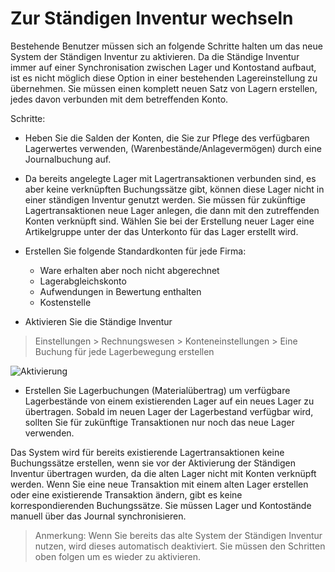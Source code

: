 <!-- add-breadcrumbs -->
# Zur Ständigen Inventur wechseln


Bestehende Benutzer müssen sich an folgende Schritte halten um das neue System der Ständigen Inventur zu aktivieren. Da die Ständige Inventur immer auf einer Synchronisation zwischen Lager und Kontostand aufbaut, ist es nicht möglich diese Option in einer bestehenden Lagereinstellung zu übernehmen. Sie müssen einen komplett neuen Satz von Lagern erstellen, jedes davon verbunden mit dem betreffenden Konto.

Schritte:


  * Heben Sie die Salden der Konten, die Sie zur Pflege des verfügbaren Lagerwertes verwenden, (Warenbestände/Anlagevermögen) durch eine Journalbuchung auf.

  * Da bereits angelegte Lager mit Lagertransaktionen verbunden sind, es aber keine verknüpften Buchungssätze gibt, können diese Lager nicht in einer ständigen Inventur genutzt werden. Sie müssen für zukünftige Lagertransaktionen neue Lager anlegen, die dann mit den zutreffenden Konten verknüpft sind. Wählen Sie bei der Erstellung neuer Lager eine Artikelgruppe unter der das Unterkonto für das Lager erstellt wird.

  * Erstellen Sie folgende Standardkonten für jede Firma:

    * Ware erhalten aber noch nicht abgerechnet
    * Lagerabgleichskonto
    * Aufwendungen in Bewertung enthalten
    * Kostenstelle

  * Aktivieren Sie die Ständige Inventur

> Einstellungen > Rechnungswesen > Konteneinstellungen > Eine  Buchung für jede Lagerbewegung erstellen

![Aktivierung](/docs/v12/assets/old_images/erpnext/accounting-for-stock-1.png)

* Erstellen Sie Lagerbuchungen (Materialübertrag) um verfügbare Lagerbestände von einem existierenden Lager auf ein neues Lager zu übertragen. Sobald im neuen Lager der Lagerbestand verfügbar wird, sollten Sie für zukünftige Transaktionen nur noch das neue Lager verwenden.

Das System wird für bereits existierende Lagertransaktionen keine Buchungssätze erstellen, wenn sie vor der Aktivierung der Ständigen Inventur übertragen wurden, da die alten Lager nicht mit Konten verknüpft werden. Wenn Sie eine neue Transaktion mit einem alten Lager erstellen oder eine existierende Transaktion ändern, gibt es keine korrespondierenden Buchungssätze. Sie müssen Lager und Kontostände manuell über das Journal synchronisieren.

> Anmerkung: Wenn Sie bereits das alte System der Ständigen Inventur nutzen, wird dieses automatisch deaktiviert. Sie müssen den Schritten oben folgen um es wieder zu aktivieren.
